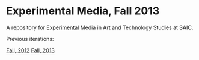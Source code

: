 Experimental Media, Fall 2013
============================

A repository for [Experimental](http://courses.christopherbaker.net/2013/Fall/ExperimentalMedia/) Media in Art and Technology Studies at SAIC.

Previous iterations:

[Fall, 2012](http://courses.christopherbaker.net/2012/Fall/ExperimentalMedia/)
[Fall, 2013](http://courses.christopherbaker.net/2013/Fall/ExperimentalMedia/)
